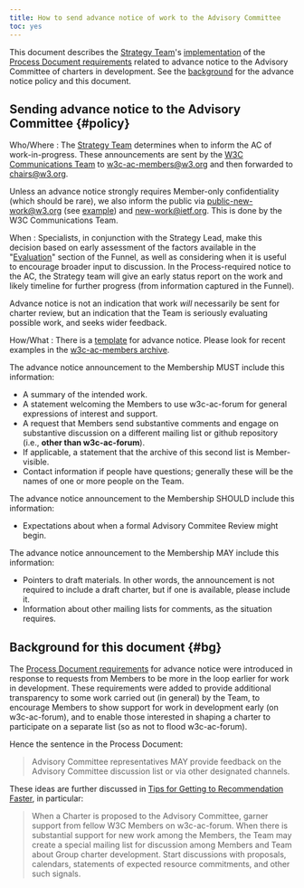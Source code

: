 ```yaml
---
title: How to send advance notice of work to the Advisory Committee
toc: yes
---
```


This document describes the [Strategy Team](https://www.w3.org/staff/strat/)'s [implementation](#policy) of the [Process Document requirements](https://www.w3.org/policies/process/#WGCharterDevelopment) related to advance notice to the Advisory Committee of charters in development. See the [background](#bg) for the advance notice policy and this document.

## Sending advance notice to the Advisory Committee {#policy}

Who/Where
: The [Strategy Team](https://www.w3.org/staff/strat/) determines when
to inform the AC of work-in-progress. These announcements are sent by
the [W3C Communications Team](https://www.w3.org/staff/comm/) to w3c-ac-members@w3.org
and then forwarded to chairs@w3.org.

  Unless an advance notice strongly requires Member-only confidentiality
(which should be rare), we also inform the public
via [public-new-work@w3.org](https://lists.w3.org/Archives/Public/public-new-work/)
(see [example](https://lists.w3.org/Archives/Public/public-new-work/2022Mar/0012.html))
and [new-work@ietf.org](https://www.ietf.org/mailman/listinfo/new-work). This
is done by the W3C Communications Team.

When
: Specialists, in conjunction with the Strategy Lead, make this
decision based on early assessment of the factors available in the
"[Evaluation](https://github.com/w3c/strategy/blob/master/3.Evaluation.md)" section of the Funnel,
as well as considering when it is useful to encourage broader input to
discussion. In the Process-required notice to the AC, the Strategy
team will give an early status report on the work and likely timeline
for further progress (from information captured in the Funnel).

  Advance notice is not an indication that work *will* necessarily be
sent for charter review, but an indication that the Team is seriously
evaluating possible work, and seeks wider feedback.

How/What
: There is a [template](https://www.w3.org/new-doc-from-template?location=%2FTeam%2F&amp;template=%2Fafs%2Fw3.org%2Fpub%2FWWW%2FTeam%2FTemplates%2Fadv-charter.html&amp;submit=Continue...)
for advance notice. Please look for recent examples in the
[w3c-ac-members archive](https://lists.w3.org/Archives/Member/w3c-ac-members/).

  The advance notice announcement to the Membership MUST include this
information:

  - A summary of the intended work.
  - A statement welcoming the Members to use w3c-ac-forum for general expressions of interest and support.
  - A request that Members send substantive comments and engage on substantive discussion on a different mailing list or github repository (i.e., **other than w3c-ac-forum**).
  - If applicable, a statement that the archive of this second list is Member-visible.
  - Contact information if people have questions; generally these will be the names of one or more people on the Team.

  The advance notice announcement to the Membership SHOULD include this
information:

  - Expectations about when a formal Advisory Commitee Review might begin.

  The advance notice announcement to the Membership MAY include this
information:

  - Pointers to draft materials. In other words, the announcement is not
required to include a draft charter, but if one is available, please include it.
  - Information about other mailing lists for comments, as the situation requires.

## Background for this document {#bg}

The [Process Document requirements](https://www.w3.org/policies/process/#WGCharterDevelopment) for advance notice were introduced in response to requests from Members to be more in the loop earlier for work in development. These requirements were added to provide additional transparency to some work carried out (in general) by the Team, to encourage Members to show support for work in development early (on w3c-ac-forum), and to enable those interested in shaping a charter to participate on a separate list (so as not to flood w3c-ac-forum).

Hence the sentence in the Process Document:
> Advisory Committee representatives MAY provide feedback on the Advisory Committee discussion list or via other designated channels.

These ideas are further discussed in [Tips for Getting to Recommendation Faster](../standards-track/rec-tips.md),
in particular:

> When a Charter is proposed to the Advisory Committee, garner support from fellow W3C Members on w3c-ac-forum. When there is substantial support for new work among the Members, the Team may create a special mailing list for discussion among Members and Team about Group charter development. Start discussions with proposals, calendars, statements of expected resource commitments, and other such signals.
